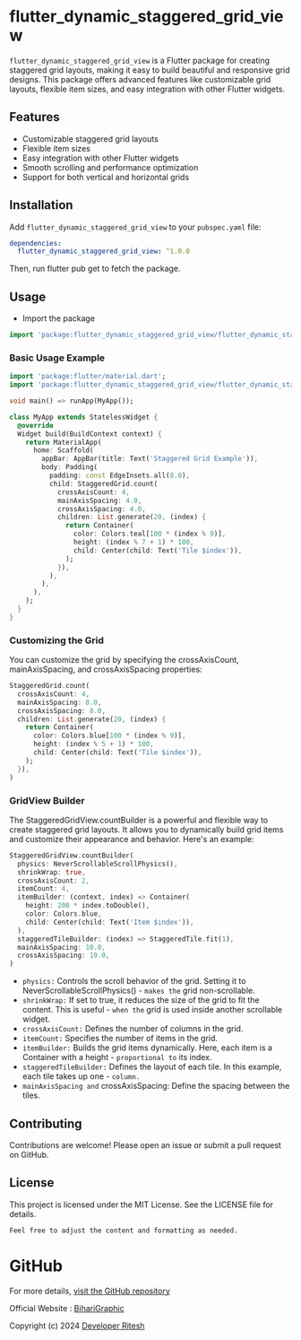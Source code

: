 # flutter_dynamic_staggered_grid_view

`flutter_dynamic_staggered_grid_view` is a Flutter package for creating staggered grid layouts, making it easy to build beautiful and responsive grid designs. This package offers advanced features like customizable grid layouts, flexible item sizes, and easy integration with other Flutter widgets.

## Features

- Customizable staggered grid layouts
- Flexible item sizes
- Easy integration with other Flutter widgets
- Smooth scrolling and performance optimization
- Support for both vertical and horizontal grids

## Installation

Add `flutter_dynamic_staggered_grid_view` to your `pubspec.yaml` file:

```yaml
dependencies:
  flutter_dynamic_staggered_grid_view: ^1.0.0
```

Then, run flutter pub get to fetch the package.

## Usage

- Import the package

```dart
import 'package:flutter_dynamic_staggered_grid_view/flutter_dynamic_staggered_grid_view.dart';
```

### Basic Usage Example
```dart
import 'package:flutter/material.dart';
import 'package:flutter_dynamic_staggered_grid_view/flutter_dynamic_staggered_grid_view.dart';

void main() => runApp(MyApp());

class MyApp extends StatelessWidget {
  @override
  Widget build(BuildContext context) {
    return MaterialApp(
      home: Scaffold(
        appBar: AppBar(title: Text('Staggered Grid Example')),
        body: Padding(
          padding: const EdgeInsets.all(8.0),
          child: StaggeredGrid.count(
            crossAxisCount: 4,
            mainAxisSpacing: 4.0,
            crossAxisSpacing: 4.0,
            children: List.generate(20, (index) {
              return Container(
                color: Colors.teal[100 * (index % 9)],
                height: (index % 7 + 1) * 100,
                child: Center(child: Text('Tile $index')),
              );
            }),
          ),
        ),
      ),
    );
  }
}
```
### Customizing the Grid

You can customize the grid by specifying the crossAxisCount, mainAxisSpacing, and crossAxisSpacing properties:

```dart
StaggeredGrid.count(
  crossAxisCount: 4,
  mainAxisSpacing: 8.0,
  crossAxisSpacing: 8.0,
  children: List.generate(20, (index) {
    return Container(
      color: Colors.blue[100 * (index % 9)],
      height: (index % 5 + 1) * 100,
      child: Center(child: Text('Tile $index')),
    );
  }),
)
```

### GridView Builder

The StaggeredGridView.countBuilder is a powerful and flexible way to create staggered grid layouts. It allows you to dynamically build grid items and customize their appearance and behavior. Here's an example:

```dart
StaggeredGridView.countBuilder(
  physics: NeverScrollableScrollPhysics(),
  shrinkWrap: true,
  crossAxisCount: 2,
  itemCount: 4,
  itemBuilder: (context, index) => Container(
    height: 200 * index.toDouble(),
    color: Colors.blue,
    child: Center(child: Text('Item $index')),
  ),
  staggeredTileBuilder: (index) => StaggeredTile.fit(1),
  mainAxisSpacing: 10.0,
  crossAxisSpacing: 10.0,
)
``` 

- `physics:` Controls the scroll behavior of the grid. Setting it to NeverScrollableScrollPhysics() - `makes the` grid non-scrollable.
- `shrinkWrap:` If set to true, it reduces the size of the grid to fit the content. This is useful - `when the` grid is used inside another scrollable widget.
- `crossAxisCount:` Defines the number of columns in the grid.
- `itemCount:` Specifies the number of items in the grid.
- `itemBuilder:` Builds the grid items dynamically. Here, each item is a Container with a height - `proportional to` its index.
- `staggeredTileBuilder:` Defines the layout of each tile. In this example, each tile takes up one - `column.`
- `mainAxisSpacing and` crossAxisSpacing: Define the spacing between the tiles.


## Contributing

Contributions are welcome! Please open an issue or submit a pull request on GitHub.

## License
 
This project is licensed under the MIT License. See the LICENSE file for details.

```
Feel free to adjust the content and formatting as needed.
```

# GitHub
For more details, [visit the GitHub repository](https://github.com/Developer-ritesh/flutter_dynamic_staggered_grid_view)

Official Website : [BihariGraphic](https://biharigraphic.com/)

Copyright (c) 2024 [Developer Ritesh](https://www.google.com/search?q=Developer+Ritesh)
